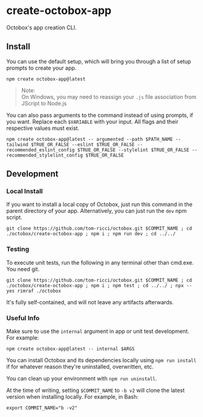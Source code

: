 # create-octobox-app
Octobox's app creation CLI.

## Install
You can use the default setup, which will bring you through a list of setup prompts to create your app.
```shell
npm create octobox-app@latest
```
> Note:\
> On Windows, you may need to reassign your `.js` file association from JScript to Node.js

You can also pass arguments to the command instead of using prompts, if you want. Replace each `$VARIABLE` with your input. All flags and their respective values must exist.
```shell
npm create octobox-app@latest -- argumented --path $PATH_NAME --tailwind $TRUE_OR_FALSE --eslint $TRUE_OR_FALSE --recommended_eslint_config $TRUE_OR_FALSE --stylelint $TRUE_OR_FALSE --recommended_stylelint_config $TRUE_OR_FALSE
```

## Development

### Local Install
If you want to install a local copy of Octobox, just run this command in the parent directory of your app. Alternatively, you can just run the `dev` npm script.
```shell
git clone https://github.com/tom-ricci/octobox.git $COMMIT_NAME ; cd ./octobox/create-octobox-app ; npm i ; npm run dev ; cd ../../
```

### Testing
To execute unit tests, run the following in any terminal other than cmd.exe. You need git.
```shell
git clone https://github.com/tom-ricci/octobox.git $COMMIT_NAME ; cd ./octobox/create-octobox-app ; npm i ; npm test ; cd ../../ ; npx --yes rimraf ./octobox
```
It's fully self-contained, and will not leave any artifacts afterwards.

### Useful Info
Make sure to use the `internal` argument in app or unit test development. For example:
```shell
npm create octobox-app@latest -- internal $ARGS
```

You can install Octobox and its dependencies locally using `npm run install` if for whatever reason they're uninstalled, overwritten, etc.

You can clean up your environment with `npm run uninstall`.

At the time of writing, setting `$COMMIT_NAME` to `-b v2` will clone the latest version when installing locally. For example, in Bash:
```shell
export COMMIT_NAME="b -v2"
```
